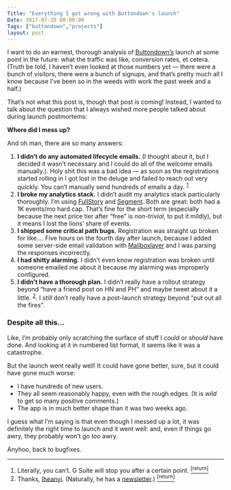 ```yaml
---
Title: "Everything I got wrong with Buttondown's launch"
Date: 2017-07-20 00:00:00
Tags: ["buttondown","projects"]
layout: post
---
```


<p>I want to do an earnest, thorough analysis of <a href="https://buttondown.email">Buttondown’s</a> launch at some point in the future: what the traffic was like, conversion rates, et cetera.  (Truth be told, I haven’t even looked at those numbers yet — there were a bunch of visitors, there were a bunch of signups, and that’s pretty much all I know because I’ve been so in the weeds with work the past week and a half.)</p>


<!--more-->

<p>That’s not what this post is, though that post is coming!  Instead, I wanted to talk about the question that I always wished more people talked about during launch postmortems:</p>


<p><strong>Where did I mess up?</strong></p>


<p></p>


<p>And oh man, there are so many answers:</p>


<ol>
<li><strong>I didn’t do any automated lifecycle emails.</strong>  (I thought about it, but I decided it wasn’t necessary and I could do all of the welcome emails manually.). Holy shit this was a bad idea — as soon as the registrations started rolling in I got lost in the deluge and failed to reach out very quickly.  You can’t manually send hundreds of emails a day. <sup class="footnote-ref" id="fnref:1"><a href="#fn:1" rel="footnote">1</a></sup></li>
<li><strong>I broke my analytics stack.</strong> I didn’t audit my analytics stack particularly thoroughly.  I’m using <a href="fullstory.com">FullStory</a> and <a href="https://segment.com">Segment</a>.  Both are great: both had a 1K events/mo hard cap.  That’s fine for the short term (especially because the next price tier after “free” is <em>non-trivial</em>, to put it mildly), but it means I lost the lions’ share of events.</li>
<li><strong>I shipped some critical path bugs.</strong> Registration was straight up broken for like…. Five hours on the fourth day after launch, because I added some server-side email validation with <a href="https://mailboxlayer.com/">Mailboxlayer</a> and I was parsing the responses incorrectly.</li>
<li><strong>I had shitty alarming.</strong> I didn’t even know registration was broken until someone emailed me about it because my alarming was improperly configured.</li>
<li><strong>I didn’t have a thorough plan.</strong> I didn’t really have a rollout strategy beyond “have a friend post on HN and PH”  and maybe tweet about it a little. <sup class="footnote-ref" id="fnref:2"><a href="#fn:2" rel="footnote">2</a></sup>. I <em>still</em> don’t really have a post-launch strategy beyond “put out all the fires”.</li>
</ol>


<h3 id="despite-all-this">Despite all this…</h3>


<p>Like, I’m probably only scratching the surface of stuff I <em>could</em> or <em>should</em> have done.  And looking at it in numbered list format, it seems like it was a catastrophe.</p>


<p>But the launch went really well!  It could have gone better, sure, but it could have gone much worse:</p>


<ul>
<li>I have hundreds of new users.</li>
<li>They all seem reasonably happy, even with the rough edges.  (It is <em>wild</em> to get so many positive comments.)</li>
<li>The app is in much better shape than it was two weeks ago.</li>
</ul>


<p>I guess what I’m saying is that even though I messed up a lot, it was definitely the right time to launch and it went well: and, even if things go awry, they probably won’t go <em>too</em> awry.</p>


<p>Anyhoo, back to bugfixes.</p>


<div class="footnotes">
<hr/>
<ol>
<li id="fn:1">Literally, you can’t.  G Suite will stop you after a certain point.
 <a class="footnote-return" href="#fnref:1"><sup>[return]</sup></a></li>
<li id="fn:2">Thanks, <a href="https://twitter.com/iheanyi">Iheanyi</a>.  (Naturally, he has a <a href="https://buttondown.email/iheanyi">newsletter</a>.)
 <a class="footnote-return" href="#fnref:2"><sup>[return]</sup></a></li>
</ol>
</div>
	